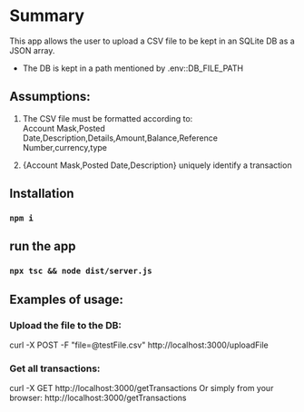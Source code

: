 # Summary

This app allows the user to upload a CSV file to be kept in an SQLite DB as a JSON array.

- The DB is kept in a path mentioned by .env::DB_FILE_PATH

## Assumptions:

1. The CSV file must be formatted according to:<br />
   Account Mask,Posted Date,Description,Details,Amount,Balance,Reference Number,currency,type

2. {Account Mask,Posted Date,Description} uniquely identify a transaction
   <br />

## Installation

### `npm i`

## run the app

### `npx tsc && node dist/server.js`

## Examples of usage:

### Upload the file to the DB:

curl -X POST -F "file=@testFile.csv" http://localhost:3000/uploadFile

### Get all transactions:

curl -X GET http://localhost:3000/getTransactions
Or simply from your browser: http://localhost:3000/getTransactions
